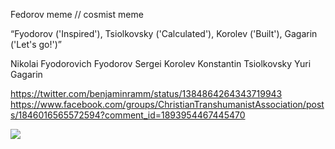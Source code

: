 Fedorov meme // cosmist meme

“Fyodorov ('Inspired'), Tsiolkovsky ('Calculated'), Korolev ('Built'), Gagarin ('Let's go!')”

Nikolai Fyodorovich Fyodorov
Sergei Korolev
Konstantin Tsiolkovsky
Yuri Gagarin

https://twitter.com/benjaminramm/status/1384864264343719943
https://www.facebook.com/groups/ChristianTranshumanistAssociation/posts/1846016565572594?comment_id=1893954467445470

![](media/fedorov-cosmist-meme.png)